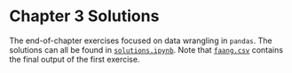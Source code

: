 # Chapter 3 Solutions

The end-of-chapter exercises focused on data wrangling in `pandas`. The solutions can all be found in [`solutions.ipynb`](solutions.ipynb). Note that [`faang.csv`](faang.csv) contains the final output of the first exercise.
